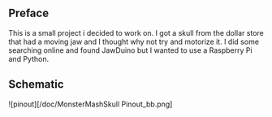 ## Preface
This is a small project i decided to work on. I got a skull from the dollar store that had a moving jaw and I thought why not try and motorize it.  I did some searching online and found JawDuino but I wanted to use a Raspberry Pi and Python. 

## Schematic

![pinout][/doc/MonsterMashSkull Pinout_bb.png]
